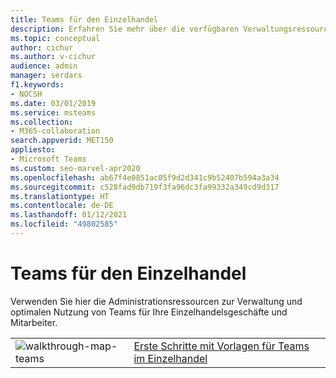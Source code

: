 ```yaml
---
title: Teams für den Einzelhandel
description: Erfahren Sie mehr über die verfügbaren Verwaltungsressourcen, um Teams für Ihre Einzelhandelsgeschäfte und Mitarbeiter zu verwalten und optimal zu nutzen.
ms.topic: conceptual
author: cichur
ms.author: v-cichur
audience: admin
manager: serdars
f1.keywords:
- NOCSH
ms.date: 03/01/2019
ms.service: msteams
ms.collection:
- M365-collaboration
search.appverid: MET150
appliesto:
- Microsoft Teams
ms.custom: seo-marvel-apr2020
ms.openlocfilehash: ab67f4e0851ac05f9d2d341c9b52407b594a3a34
ms.sourcegitcommit: c528fad9db719f3fa96dc3fa99332a349cd9d317
ms.translationtype: HT
ms.contentlocale: de-DE
ms.lasthandoff: 01/12/2021
ms.locfileid: "49802585"
---
```

# <a name="teams-for-retail"></a>Teams für den Einzelhandel

Verwenden Sie hier die Administrationsressourcen zur Verwaltung und optimalen Nutzung von Teams für Ihre Einzelhandelsgeschäfte und Mitarbeiter.

|               |               |
| ------------- | ------------- |
| ![walkthrough-map-teams](../media/walkthrough-map-teams-small.svg)  |  [Erste Schritte mit Vorlagen für Teams im Einzelhandel](/microsoftteams/get-started-with-retail-teams-templates) |
